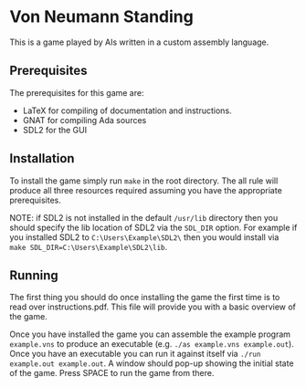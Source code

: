 # Von Neumann Standing

This is a game played by AIs written in a custom assembly language.

## Prerequisites

The prerequisites for this game are:

 - LaTeX for compiling of documentation and instructions.
 - GNAT for compiling Ada sources
 - SDL2 for the GUI

## Installation

To install the game simply run `make` in the root directory. The all rule will
produce all three resources required assuming you have the appropriate
prerequisites.

NOTE: if SDL2 is not installed in the default `/usr/lib` directory then you
should specify the lib location of SDL2 via the `SDL_DIR` option. For example if
you installed SDL2 to `C:\Users\Example\SDL2\` then you would install via `make
SDL_DIR=C:\Users\Example\SDL2\lib`.

## Running

The first thing you should do once installing the game the first time is to read
over instructions.pdf. This file will provide you with a basic overview of the
game.

Once you have installed the game you can assemble the example program
`example.vns` to produce an executable (e.g. `./as example.vns example.out`).
Once you have an executable you can run it against itself via `./run example.out
example.out`. A window should pop-up showing the initial state of the game.
Press SPACE to run the game from there.

